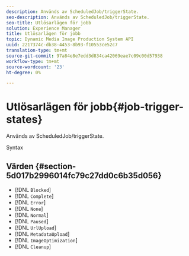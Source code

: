 ```yaml
---
description: Används av ScheduledJob/triggerState.
seo-description: Används av ScheduledJob/triggerState.
seo-title: Utlösarlägen för jobb
solution: Experience Manager
title: Utlösarlägen för jobb
topic: Dynamic Media Image Production System API
uuid: 2217374c-db38-4453-8b93-f10553ce52c7
translation-type: tm+mt
source-git-commit: 97a84e8e7edd3d834ca42069eae7c09c00d57938
workflow-type: tm+mt
source-wordcount: '23'
ht-degree: 0%

---
```



# Utlösarlägen för jobb{#job-trigger-states}

Används av ScheduledJob/triggerState.

Syntax

## Värden {#section-5d017b2996014fc79c27dd0c6b35d056}

* [!DNL `Blocked`]
* [!DNL `Complete`]
* [!DNL `Error`]
* [!DNL `None`]
* [!DNL `Normal`]
* [!DNL `Paused`]
* [!DNL `UrlUpload`]
* [!DNL `MetadataUpload`]
* [!DNL `ImageOptimization`]
* [!DNL `Cleanup`]

